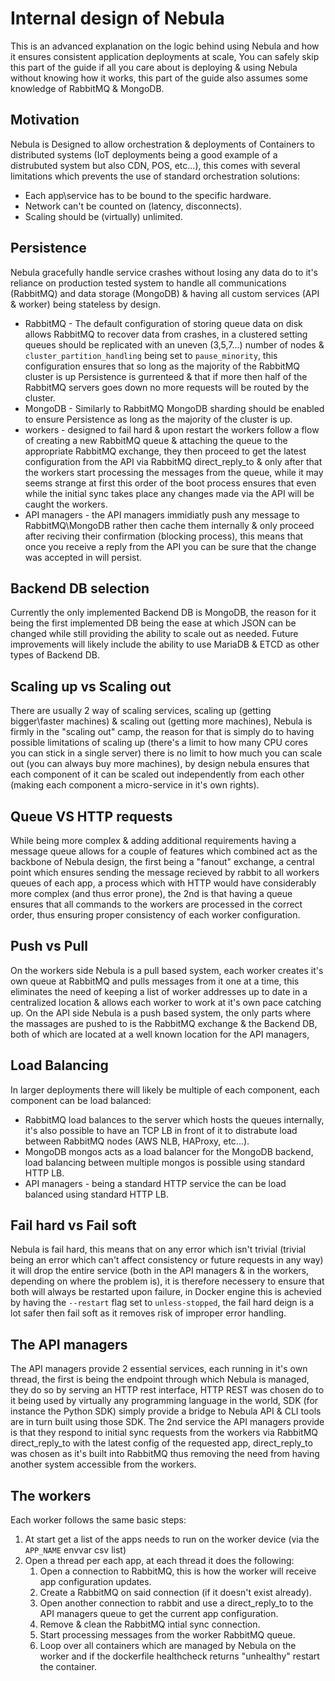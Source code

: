 # Internal design of Nebula

This is an advanced explanation on the logic behind using Nebula and how it ensures consistent application deployments at scale, You can safely skip this part of the guide if all you care about is deploying & using Nebula without knowing how it works, this part of the guide also assumes some knowledge of RabbitMQ & MongoDB.

## Motivation

Nebula is Designed to allow orchestration & deployments of Containers to distributed systems (IoT deployments being a good example of a distrubuted system but also CDN, POS, etc...), this comes with several limitations which prevents the use of standard orchestration solutions:

 * Each app\service has to be bound to the specific hardware.
 * Network can't be counted on (latency, disconnects).
 * Scaling should be (virtually) unlimited.
 
## Persistence

Nebula gracefully handle service crashes without losing any data do to it's reliance on production tested system to handle all communications (RabbitMQ) and data storage (MongoDB) & having all custom services (API & worker) being stateless by design.

 * RabbitMQ - The default configuration of storing queue data on disk allows RabbitMQ to recover data from crashes, in a clustered setting queues should be replicated with an uneven (3,5,7...) number of nodes & `cluster_partition_handling` being set to `pause_minority`, this configuration ensures that so long as the majority of the RabbitMQ cluster is up Persistence is gurrenteed & that if more then half of the RabbitMQ servers goes down no more requests will be routed by the cluster.
 * MongoDB - Similarly to RabbitMQ MongoDB sharding should be enabled to ensure Persistence as long as the majority of the cluster is up.
 * workers - designed to fail hard & upon restart the workers follow a flow of creating a new RabbitMQ queue & attaching the queue to the appropriate RabbitMQ exchange, they then proceed to get the latest configuration from the API via RabbitMQ direct_reply_to & only after that the workers start processing the messages from the queue, while it may seems strange at first this order of the boot process ensures that even while the initial sync takes place any changes made via the API will be caught the workers.
 * API managers - the API managers immidiatly push any message to RabbitMQ\MongoDB rather then cache them internally & only proceed after reciving their confirmation (blocking process), this means that once you receive a reply from the API you can be sure that the change was accepted in will persist.

## Backend DB selection

Currently the only implemented Backend DB is MongoDB, the reason for it being the first implemented DB being the ease at which JSON can be changed while still providing the ability to scale out as needed.
Future improvements will likely include the ability to use MariaDB & ETCD as other types of Backend DB.

## Scaling up vs Scaling out

There are usually 2 way of scaling services, scaling up (getting bigger\faster machines) & scaling out (getting more machines), Nebula is firmly in the "scaling out" camp, the reason for that is simply do to having possible limitations of scaling up (there's a limit to how many CPU cores you can stick in a single server) there is no limit to how much you can scale out (you can always buy more machines), by design nebula ensures that each component of it can be scaled out independently from each other (making each component a micro-service in it's own rights).

## Queue VS HTTP requests

While being more complex & adding additional requirements having a message queue allows for a couple of features which combined act as the backbone of Nebula design, the first being a "fanout" exchange, a central point which ensures sending the message recieved by rabbit to all workers queues of each app, a process which with HTTP would have considerably more complex (and thus error prone), the 2nd is that having a queue ensures that all commands to the workers are processed in the correct order, thus ensuring proper consistency of each worker configuration. 

## Push vs Pull

On the workers side Nebula is a pull based system, each worker creates it's own queue at RabbitMQ and pulls messages from it one at a time, this eliminates the need of keeping a list of worker addresses up to date in a centralized location & allows each worker to work at it's own pace catching up.
On the API side Nebula is a push based system, the only parts where the massages are pushed to is the RabbitMQ exchange & the Backend DB, both of which are located at a well known location for the API managers, 

## Load Balancing

In larger deployments there will likely be multiple of each component, each component can be load balanced:

 * RabbitMQ load balances to the server which hosts the queues internally, it's also possible to have an TCP LB in front of it to distrabute load between RabbitMQ nodes (AWS NLB, HAProxy, etc...).
 * MongoDB mongos acts as a load balancer for the MongoDB backend, load balancing between multiple mongos is possible using standard HTTP LB.
 * API managers - being a standard HTTP service the can be load balanced using standard HTTP LB.

## Fail hard vs Fail soft
Nebula is fail hard, this means that on any error which isn't trivial (trivial being an error which can't affect consistency or future requests in any way) it will drop the entire service (both in the API managers & in the workers, depending on where the problem is), it is therefore necessery to ensure that both will always be restarted upon failure, in Docker engine this is achevied by having the `--restart` flag set to `unless-stopped`, the fail hard deign is a lot safer then fail soft as it removes risk of improper error handling.
 
## The API managers

The API managers provide 2 essential services, each running in it's own thread, the first is being the endpoint through which Nebula is managed, they do so by serving an HTTP rest interface, HTTP REST was chosen do to it being used by virtually any programming language in the world, SDK (for instance the Python SDK) simply provide a bridge to Nebula API & CLI tools are in turn built using those SDK.
The 2nd service the API managers provide is that they respond to initial sync requests from the workers via RabbitMQ direct_reply_to with the latest config of the requested app, direct_reply_to was chosen as it's built into RabbitMQ thus removing the need from having another system accessible from the workers.

## The workers

Each worker follows the same basic steps:

 1. At start get a list of the apps needs to run on the worker device (via the `APP_NAME` envvar csv list)
 2. Open a thread per each app, at each thread it does the following:
    1. Open a connection to RabbitMQ, this is how the worker will receive app configuration updates.
    2. Create a RabbitMQ on said connection (if it doesn't exist already).
    3. Open another connection to rabbit and use a direct_reply_to to the API managers queue to get the current app configuration.
    4. Remove & clean the RabbitMQ intial sync connection.
    4. Start processing messages from the worker RabbitMQ queue.
    5. Loop over all containers which are managed by Nebula on the worker and if the dockerfile healthcheck returns "unhealthy" restart the container.
